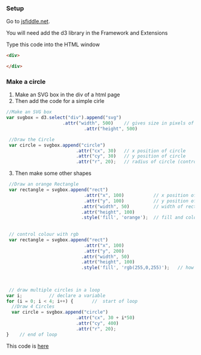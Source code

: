 ### Setup
Go to [jsfiddle.net](https://jsfiddle.net/).

You will need add the d3 library in the Framework and Extensions

Type this code into the HTML window

``` html
<div>

</div>
```

### Make a circle
1. Make an SVG box in the div of a html page
2. Then add the code for a simple cirle

``` javascript
//Make an SVG box
var svgbox = d3.select("div").append("svg")
		             .attr("width", 500)	// gives size in pixels of svg box
                             .attr("height", 500)

 //Draw the Circle
 var circle = svgbox.append("circle")
                          .attr("cx", 30)	// x position of circle
                          .attr("cy", 30)	// y position of circle
                          .attr("r", 20);	// radius of circle (controls size)
``` 

3. Then make some other shapes

``` javascript 
 //Draw an orange Rectangle
 var rectangle = svgbox.append("rect")
                             .attr("x", 100)	       // x position of top left of rectangle
                             .attr("y", 100)	       // y position of top left of rectangle
                            .attr("width", 50)	       // width of rectangle in pixels
                            .attr("height", 100)       
                            .style('fill', 'orange');  // fill and colour
                            
                      
 // control colour with rgb 
 var rectangle = svgbox.append("rect")
                             .attr("x", 100)
                             .attr("y", 200)
                            .attr("width", 50)
                            .attr("height", 100)
                            .style('fill', 'rgb(255,0,255)'); 	// how much red, green and blue - play and learn
  
  
  
 // draw multiple circles in a loop                               
var i;			// declare a variable
for (i = 0; i < 4; i++) { 		//  start of loop
  //Draw 4 Circles
  var circle = svgbox.append("circle")
                          .attr("cx", 30 + i*50)
                          .attr("cy", 400)
                          .attr("r", 20);
}    // end of loop
```	

This code is [here](https://jsfiddle.net/brennanpincardiff/n75wrkua/15/)
